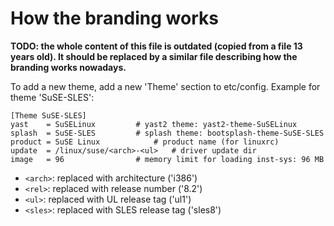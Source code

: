 # How the branding works

**TODO: the whole content of this file is outdated (copied from a file 13 years
old). It should be replaced by a similar file describing how the branding works
nowadays.**

To add a new theme, add a new 'Theme' section to etc/config. Example for theme
'SuSE-SLES':

```
[Theme SuSE-SLES]
yast    = SuSELinux			# yast2 theme: yast2-theme-SuSELinux
splash  = SuSE-SLES			# splash theme: bootsplash-theme-SuSE-SLES
product = SuSE Linux			# product name (for linuxrc)
update  = /linux/suse/<arch>-<ul>	# driver update dir
image   = 96				# memory limit for loading inst-sys: 96 MB
```

- ```<arch>```: replaced with architecture ('i386')
- ```<rel>```:  replaced with release number ('8.2')
- ```<ul>```:   replaced with UL release tag ('ul1')
- ```<sles>```: replaced with SLES release tag ('sles8')
